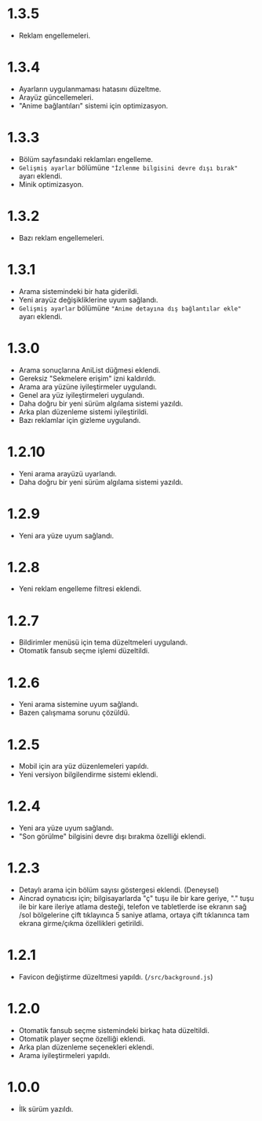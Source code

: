 # 1.3.5
- Reklam engellemeleri.

# 1.3.4
- Ayarların uygulanmaması hatasını düzeltme.
- Arayüz güncellemeleri.
- "Anime bağlantıları" sistemi için optimizasyon.

# 1.3.3
- Bölüm sayfasındaki reklamları engelleme.
- `Gelişmiş ayarlar` bölümüne `"İzlenme bilgisini devre dışı bırak"` ayarı eklendi.
- Minik optimizasyon.

# 1.3.2
- Bazı reklam engellemeleri.

# 1.3.1
- Arama sistemindeki bir hata giderildi.
- Yeni arayüz değişikliklerine uyum sağlandı.
- `Gelişmiş ayarlar` bölümüne `"Anime detayına dış bağlantılar ekle"` ayarı eklendi.

# 1.3.0
- Arama sonuçlarına AniList düğmesi eklendi.
- Gereksiz "Sekmelere erişim" izni kaldırıldı.
- Arama ara yüzüne iyileştirmeler uygulandı.
- Genel ara yüz iyileştirmeleri uygulandı.
- Daha doğru bir yeni sürüm algılama sistemi yazıldı.
- Arka plan düzenleme sistemi iyileştirildi.
- Bazı reklamlar için gizleme uygulandı.

# 1.2.10
- Yeni arama arayüzü uyarlandı.
- Daha doğru bir yeni sürüm algılama sistemi yazıldı.

# 1.2.9
- Yeni ara yüze uyum sağlandı.

# 1.2.8
- Yeni reklam engelleme filtresi eklendi.

# 1.2.7
- Bildirimler menüsü için tema düzeltmeleri uygulandı.
- Otomatik fansub seçme işlemi düzeltildi.

# 1.2.6
- Yeni arama sistemine uyum sağlandı.
- Bazen çalışmama sorunu çözüldü.

# 1.2.5
- Mobil için ara yüz düzenlemeleri yapıldı.
- Yeni versiyon bilgilendirme sistemi eklendi.

# 1.2.4
- Yeni ara yüze uyum sağlandı.
- "Son görülme" bilgisini devre dışı bırakma özelliği eklendi.

# 1.2.3
- Detaylı arama için bölüm sayısı göstergesi eklendi. (Deneysel)
- Aincrad oynatıcısı için; bilgisayarlarda "ç" tuşu ile bir kare geriye, "." tuşu ile bir kare ileriye atlama desteği, telefon ve tabletlerde ise ekranın sağ /sol bölgelerine çift tıklayınca 5 saniye atlama, ortaya çift tıklanınca tam ekrana girme/çıkma özellikleri getirildi.

# 1.2.1
- Favicon değiştirme düzeltmesi yapıldı. (`/src/background.js`)

# 1.2.0
- Otomatik fansub seçme sistemindeki birkaç hata düzeltildi.
- Otomatik player seçme özelliği eklendi.
- Arka plan düzenleme seçenekleri eklendi.
- Arama iyileştirmeleri yapıldı.

# 1.0.0
- İlk sürüm yazıldı.
